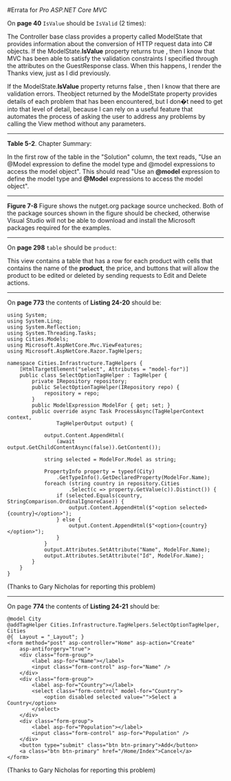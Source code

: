 #Errata for *Pro ASP.NET Core MVC*

On **page 40** `IsValue` should be `IsValid` (2 times):

The Controller base class provides a property called ModelState that provides information about the
conversion of HTTP request data into C# objects. If the ModelState.**IsValue** property returns true , then I know that MVC has been able to satisfy the validation constraints I specified through the attributes on the GuestResponse class. When this happens, I render the Thanks view, just as I did previously.

If the ModelState.**IsValue** property returns false , then I know that there are validation errors. Theobject returned by the ModelState property provides details of each problem that has been encountered, but I don�t need to get into that level of detail, because I can rely on a useful feature that automates the process of asking the user to address any problems by calling the View method without any parameters.

***

**Table 5-2**. Chapter Summary:

In the first row of the table in the "Solution" column, the text reads, "Use an @Model expression to define the model type and @model expressions to access the model object". This should read "Use an **@model** expression to define the model type and **@Model** expressions to access the model object".

***

**Figure 7-8** Figure shows the nutget.org package source unchecked. Both of the package sources shown in the figure should be checked, otherwise Visual Studio will not be able to download and install the Microsoft packages required for the examples.

***

On **page 298** `table` should be `product`:

This view contains a table that has a row for each product with cells that contains the name of the **product**,
the price, and buttons that will allow the product to be edited or deleted by sending requests to  Edit  and Delete  actions.

***

On **page 773** the contents of **Listing 24-20** should be:

    using System;
    using System.Linq;
    using System.Reflection;
    using System.Threading.Tasks;
    using Cities.Models;
    using Microsoft.AspNetCore.Mvc.ViewFeatures;
    using Microsoft.AspNetCore.Razor.TagHelpers;

    namespace Cities.Infrastructure.TagHelpers {
        [HtmlTargetElement("select", Attributes = "model-for")]
        public class SelectOptionTagHelper : TagHelper {
            private IRepository repository;
            public SelectOptionTagHelper(IRepository repo) {
                repository = repo;
            }
            public ModelExpression ModelFor { get; set; }
            public override async Task ProcessAsync(TagHelperContext context, 
                    TagHelperOutput output) {

                output.Content.AppendHtml(
                    (await output.GetChildContentAsync(false)).GetContent());

                string selected = ModelFor.Model as string;

                PropertyInfo property = typeof(City)
                    .GetTypeInfo().GetDeclaredProperty(ModelFor.Name);
                foreach (string country in repository.Cities
                        .Select(c => property.GetValue(c)).Distinct()) {
                    if (selected.Equals(country, StringComparison.OrdinalIgnoreCase)) {
                        output.Content.AppendHtml($"<option selected>{country}</option>");
                    } else {
                        output.Content.AppendHtml($"<option>{country}</option>");
                    }
                }
                output.Attributes.SetAttribute("Name", ModelFor.Name);
                output.Attributes.SetAttribute("Id", ModelFor.Name);
            }
        }
    }

(Thanks to Gary Nicholas for reporting this problem)

***
On page **774** the contents of **Listing 24-21** should be:

    @model City
    @addTagHelper Cities.Infrastructure.TagHelpers.SelectOptionTagHelper, Cities
    @{  Layout = "_Layout"; }
    <form method="post" asp-controller="Home" asp-action="Create"
        asp-antiforgery="true">
        <div class="form-group">
            <label asp-for="Name"></label>
            <input class="form-control" asp-for="Name" />
        </div>
        <div class="form-group">
            <label asp-for="Country"></label>
            <select class="form-control" model-for="Country">
                <option disabled selected value="">Select a Country</option>
            </select>
        </div> 
        <div class="form-group"> 
            <label asp-for="Population"></label> 
            <input class="form-control" asp-for="Population" /> 
        </div> 
        <button type="submit" class="btn btn-primary">Add</button> 
        <a class="btn btn-primary" href="/Home/Index">Cancel</a> 
    </form> 

(Thanks to Gary Nicholas for reporting this problem)